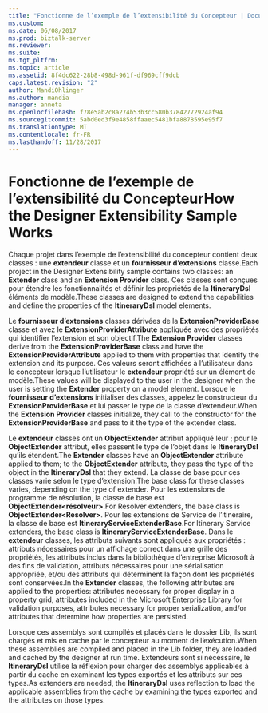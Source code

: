 ```yaml
---
title: "Fonctionne de l’exemple de l’extensibilité du Concepteur | Documents Microsoft"
ms.custom: 
ms.date: 06/08/2017
ms.prod: biztalk-server
ms.reviewer: 
ms.suite: 
ms.tgt_pltfrm: 
ms.topic: article
ms.assetid: 8f4dc622-28b8-498d-961f-df969cff9dcb
caps.latest.revision: "2"
author: MandiOhlinger
ms.author: mandia
manager: anneta
ms.openlocfilehash: f78e5ab2c8a274b53b3cc580b37842772924af94
ms.sourcegitcommit: 5abd0ed3f9e4858ffaaec5481bfa8878595e95f7
ms.translationtype: MT
ms.contentlocale: fr-FR
ms.lasthandoff: 11/28/2017
---
```

# <a name="how-the-designer-extensibility-sample-works"></a><span data-ttu-id="0093d-102">Fonctionne de l’exemple de l’extensibilité du Concepteur</span><span class="sxs-lookup"><span data-stu-id="0093d-102">How the Designer Extensibility Sample Works</span></span>
<span data-ttu-id="0093d-103">Chaque projet dans l’exemple de l’extensibilité du concepteur contient deux classes : une **extendeur** classe et un **fournisseur d’extensions** classe.</span><span class="sxs-lookup"><span data-stu-id="0093d-103">Each project in the Designer Extensibility sample contains two classes: an **Extender** class and an **Extension Provider** class.</span></span> <span data-ttu-id="0093d-104">Ces classes sont conçues pour étendre les fonctionnalités et définir les propriétés de la **ItineraryDsl** éléments de modèle.</span><span class="sxs-lookup"><span data-stu-id="0093d-104">These classes are designed to extend the capabilities and define the properties of the **ItineraryDsl** model elements.</span></span>  
  
 <span data-ttu-id="0093d-105">Le **fournisseur d’extensions** classes dérivées de la **ExtensionProviderBase** classe et avez le **ExtensionProviderAttribute** appliquée avec des propriétés qui identifier l’extension et son objectif.</span><span class="sxs-lookup"><span data-stu-id="0093d-105">The **Extension Provider** classes derive from the **ExtensionProviderBase** class and have the **ExtensionProviderAttribute** applied to them with properties that identify the extension and its purpose.</span></span> <span data-ttu-id="0093d-106">Ces valeurs seront affichées à l’utilisateur dans le concepteur lorsque l’utilisateur le **extendeur** propriété sur un élément de modèle.</span><span class="sxs-lookup"><span data-stu-id="0093d-106">These values will be displayed to the user in the designer when the user is setting the **Extender** property on a model element.</span></span> <span data-ttu-id="0093d-107">Lorsque le **fournisseur d’extensions** initialiser des classes, appelez le constructeur du **ExtensionProviderBase** et lui passer le type de la classe d’extendeur.</span><span class="sxs-lookup"><span data-stu-id="0093d-107">When the **Extension Provider** classes initialize, they call to the constructor for the **ExtensionProviderBase** and pass to it the type of the extender class.</span></span>  
  
 <span data-ttu-id="0093d-108">Le **extendeur** classes ont un **ObjectExtender** attribut appliqué leur ; pour le **ObjectExtender** attribut, elles passent le type de l’objet dans le  **ItineraryDsl** qu’ils étendent.</span><span class="sxs-lookup"><span data-stu-id="0093d-108">The **Extender** classes have an **ObjectExtender** attribute applied to them; to the **ObjectExtender** attribute, they pass the type of the object in the **ItineraryDsl** that they extend.</span></span> <span data-ttu-id="0093d-109">La classe de base pour ces classes varie selon le type d’extension.</span><span class="sxs-lookup"><span data-stu-id="0093d-109">The base class for these classes varies, depending on the type of extender.</span></span> <span data-ttu-id="0093d-110">Pour les extensions de programme de résolution, la classe de base est **ObjectExtender\<résolveur\>**.</span><span class="sxs-lookup"><span data-stu-id="0093d-110">For Resolver extenders, the base class is **ObjectExtender\<Resolver\>**.</span></span> <span data-ttu-id="0093d-111">Pour les extensions de Service de l’itinéraire, la classe de base est **ItineraryServiceExtenderBase**.</span><span class="sxs-lookup"><span data-stu-id="0093d-111">For Itinerary Service extenders, the base class is **ItineraryServiceExtenderBase**.</span></span> <span data-ttu-id="0093d-112">Dans le **extendeur** classes, les attributs suivants sont appliqués aux propriétés : attributs nécessaires pour un affichage correct dans une grille des propriétés, les attributs inclus dans la bibliothèque d’entreprise Microsoft à des fins de validation, attributs nécessaires pour une sérialisation appropriée, et/ou des attributs qui déterminent la façon dont les propriétés sont conservées.</span><span class="sxs-lookup"><span data-stu-id="0093d-112">In the **Extender** classes, the following attributes are applied to the properties: attributes necessary for proper display in a property grid, attributes included in the Microsoft Enterprise Library for validation purposes, attributes necessary for proper serialization, and/or attributes that determine how properties are persisted.</span></span>  
  
 <span data-ttu-id="0093d-113">Lorsque ces assemblys sont compilés et placés dans le dossier Lib, ils sont chargés et mis en cache par le concepteur au moment de l’exécution.</span><span class="sxs-lookup"><span data-stu-id="0093d-113">When these assemblies are compiled and placed in the Lib folder, they are loaded and cached by the designer at run time.</span></span> <span data-ttu-id="0093d-114">Extendeurs sont si nécessaire, le **ItineraryDsl** utilise la réflexion pour charger des assemblys applicables à partir du cache en examinant les types exportés et les attributs sur ces types.</span><span class="sxs-lookup"><span data-stu-id="0093d-114">As extenders are needed, the **ItineraryDsl** uses reflection to load the applicable assemblies from the cache by examining the types exported and the attributes on those types.</span></span>
